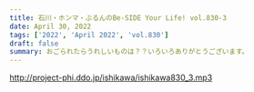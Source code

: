 ```yaml
---
title: 石川・ホンマ・ぶるんのBe-SIDE Your Life! vol.830-3
date: April 30, 2022
tags: ['2022', 'April 2022', 'vol.830']
draft: false
summary: おごられたらうれしいものは？？いろいろありがとうございます。
---
```


http://project-phi.ddo.jp/ishikawa/ishikawa830_3.mp3